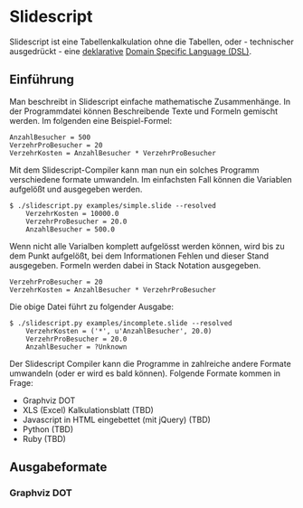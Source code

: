 Slidescript
===========

Slidescript ist eine Tabellenkalkulation ohne die Tabellen, oder - technischer
ausgedrückt - eine [deklarative][1] [Domain Specific Language (DSL)][2].

[1]: http://en.wikipedia.org/wiki/Declarative_programming
[2]: http://en.wikipedia.org/wiki/Domain-specific_language


Einführung
----------

Man beschreibt in Slidescript einfache mathematische Zusammenhänge. In der
Programmdatei können Beschreibende Texte und Formeln gemischt werden.
Im folgenden eine Beispiel-Formel:

    AnzahlBesucher = 500
    VerzehrProBesucher = 20
    VerzehrKosten = AnzahlBesucher * VerzehrProBesucher

Mit dem Slidescript-Compiler kann man nun ein solches Programm verschiedene
formate umwandeln. Im einfachsten Fall können die Variablen aufgelößt und
ausgegeben werden.

    $ ./slidescript.py examples/simple.slide --resolved
        VerzehrKosten = 10000.0
        VerzehrProBesucher = 20.0
        AnzahlBesucher = 500.0

Wenn nicht alle Varialben komplett aufgelösst werden können, wird bis zu dem
Punkt aufgelößt, bei dem Informationen Fehlen und dieser Stand ausgegeben.
Formeln werden dabei in Stack Notation ausgegeben.

    VerzehrProBesucher = 20
    VerzehrKosten = AnzahlBesucher * VerzehrProBesucher

Die obige Datei führt zu folgender Ausgabe:

    $ ./slidescript.py examples/incomplete.slide --resolved
        VerzehrKosten = ('*', u'AnzahlBesucher', 20.0)
        VerzehrProBesucher = 20.0
        AnzahlBesucher = ?Unknown

Der Slidescript Compiler kann die Programme in zahlreiche andere Formate
umwandeln (oder er wird es bald können). Folgende Formate kommen in Frage:

* Graphviz DOT
* XLS (Excel) Kalkulationsblatt (TBD)
* Javascript in HTML eingebettet (mit jQuery) (TBD)
* Python (TBD)
* Ruby (TBD)


Ausgabeformate
--------------

### Graphviz DOT


